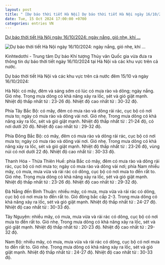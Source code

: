 ```yaml
---
layout: post
title: " [Dự báo thời tiết Hà Nội] Dự báo thời tiết Hà Nội ngày 16/10/2024: ngày nắng, gió nhẹ, khí ..."
date: Tue, 15 Oct 2024 17:00:00 +0700
categories: entries VN
---
```

[Dự báo thời tiết Hà Nội ngày 16/10/2024: ngày nắng, gió nhẹ, khí ...](https://kinhtedothi.vn/du-bao-thoi-tiet-ha-noi-ngay-16-10-2024-ngay-nang-gio-nhe-khi-hau-mat-me.html)

![Dự báo thời tiết Hà Nội ngày 16/10/2024: ngày nắng, gió nhẹ, khí ...](https://static.kinhtedothi.vn/640x360/images/upload//2024/10/15/nang-nhe.jpg)

Kinhtedothi - Trung tâm Dự báo Khí tượng Thủy văn Quốc gia vừa đưa ra thông tin dự báo thời tiết ngày 16/10/2024 tại Hà Nội và các khu vực trên cả nước.

Dự báo thời tiết Hà Nội và các khu vực trên cả nước đêm 15/10 và ngày 16/10/2024:

Hà Nội: có mây, đêm và sáng sớm có lúc có mưa rào và dông; ngày nắng. Gió nhẹ. Trong mưa dông có khả năng xảy ra lốc, sét và gió giật mạnh. Nhiệt độ thấp nhất từ : 23-26 độ. Nhiệt độ cao nhất từ : 30-32 độ.

Phía Tây Bắc Bộ: có mây, đêm có mưa rào và dông rải rác, cục bộ có nơi mưa to; ngày có mưa rào và dông vài nơi. Gió nhẹ. Trong mưa dông có khả năng xảy ra lốc, sét và gió giật mạnh. Nhiệt độ thấp nhất từ : 21-24 độ, có nơi dưới 20 độ. Nhiệt độ cao nhất từ : 29-32 độ.

Phía Đông Bắc Bộ: có mây, đêm có mưa rào và dông rải rác, cục bộ có nơi mưa to; ngày có mưa rào và dông vài nơi. Gió nhẹ. Trong mưa dông có khả năng xảy ra lốc, sét và gió giật mạnh. Nhiệt độ thấp nhất từ : 23-26 độ, vùng núi có nơi dưới 22 độ. Nhiệt độ cao nhất từ : 30-33 độ.

Thanh Hóa - Thừa Thiên Huế: phía Bắc có mây, đêm có mưa rào và dông rải rác, cục bộ có nơi mưa to; ngày có mưa rào và dông vài nơi; phía Nam nhiều mây, có mưa, mưa vừa và rải rác có dông, cục bộ có nơi mưa to đến rất to. Gió nhẹ. Trong mưa dông có khả năng xảy ra lốc, sét và gió giật mạnh. Nhiệt độ thấp nhất từ : 23-26 độ. Nhiệt độ cao nhất từ : 29-32 độ.

Đà Nẵng đến Bình Thuận: nhiều mây, có mưa, mưa vừa và rải rác có dông, cục bộ có nơi mưa to đến rất to. Gió đông bắc cấp 2-3. Trong mưa dông có khả năng xảy ra lốc, sét và gió giật mạnh. Nhiệt độ thấp nhất từ : 24-27 độ. Nhiệt độ cao nhất từ : 30-33 độ.

Tây Nguyên: nhiều mây, có mưa, mưa vừa và rải rác có dông, cục bộ có nơi mưa to đến rất to. Gió nhẹ. Trong mưa dông có khả năng xảy ra lốc, sét và gió giật mạnh. Nhiệt độ thấp nhất từ : 20-23 độ. Nhiệt độ cao nhất từ : 29-32 độ.

Nam Bộ: nhiều mây, có mưa, mưa vừa và rải rác có dông, cục bộ có nơi mưa to đến rất to. Gió nhẹ. Trong mưa dông có khả năng xảy ra lốc, sét và gió giật mạnh. Nhiệt độ thấp nhất từ : 24-27 độ. Nhiệt độ cao nhất từ : 30-33 độ.

